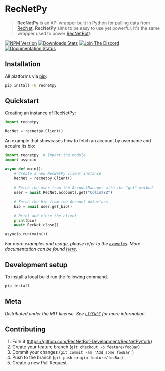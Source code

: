 # RecNetPy
> **RecNetPy** is an API wrapper built in Python for pulling data from [RecNet](https://rec.net/). **RecNetPy** aims to be easy to use yet powerful. It's the same wrapper used to power [RecNetBot](https://github.com/RecNetBot-Development/RecNetBot)!.

[![NPM Version][pip-image]][pip-url]
[![Downloads Stats][pip-downloads]][pip-url]
[![Join The Discord][discord]][discord-url]
[![Documentation Status][readthedocs]][readthedocs-url]

## Installation

All platforms via [pip][pip-url]:

```sh
pip install -U recnetpy
```

## Quickstart

Creating an instance of RecNetPy:
```py
import recnetpy

RecNet = recnetpy.Client()
```

An example that showcases how to fetch an account by username and acquire its bio:
```py
import recnetpy  # Import the module
import asyncio

async def main():
    # Create a new RecNetPy client instance
    RecNet = recnetpy.Client()
    
    # Fetch the user from the AccountManager with the "get" method
    user = await RecNet.accounts.get("ColinXYZ")
    
    # Fetch the bio from the Account dataclass
    bio = await user.get_bio()
    
    # Print and close the client
    print(bio)
    await RecNet.close()

asyncio.run(main())
```

_For more examples and usage, please refer to the [``examples``][examples-url]. More documentation can be found [Here][documentation]._

## Development setup

To install a local build run the following command.

```sh
pip install .
```

## Meta

_Distributed under the MIT license. See [``LICENSE``][license] for more information._


## Contributing

1. Fork it (<https://github.com/RecNetBot-Development/RecNetPy/fork>)
2. Create your feature branch (`git checkout -b feature/fooBar`)
3. Commit your changes (`git commit -am 'Add some fooBar'`)
4. Push to the branch (`git push origin feature/fooBar`)
5. Create a new Pull Request

<!-- Markdown link & img dfn's -->
[pip-image]: https://img.shields.io/pypi/v/recnetpy?style=flat-square
[pip-url]: https://pypi.org/project/recnetpy/
[pip-downloads]: https://img.shields.io/pypi/dm/recnetpy?style=flat-square
[discord]: https://img.shields.io/discord/745219512529584195?style=flat-square
[discord-url]: https://discord.gg/GPVdhMa2zK
[documentation]: https://recnetpy.readthedocs.io/en/latest/index.html
[readthedocs]: https://readthedocs.org/projects/recnetpy/badge/?version=latest
[readthedocs-url]: https://recnetpy.readthedocs.io/en/latest/?badge=latest
[pip-url]: https://pypi.org/project/pip/
[examples-url]: https://github.com/RecNetBot-Development/RecNetPy/tree/main/examples
[license]: https://github.com/RecNetBot-Development/RecNetPy/blob/main/LICENSE